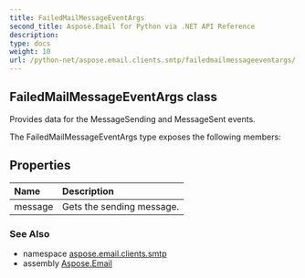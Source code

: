 ```yaml
---
title: FailedMailMessageEventArgs
second_title: Aspose.Email for Python via .NET API Reference
description: 
type: docs
weight: 10
url: /python-net/aspose.email.clients.smtp/failedmailmessageeventargs/
---
```


## FailedMailMessageEventArgs class

Provides data for the MessageSending and MessageSent events.

The FailedMailMessageEventArgs type exposes the following members:
## Properties
| Name | Description |
| :- | :- |
|message|Gets the sending message.|

### See Also

* namespace [aspose.email.clients.smtp](/email/python-net/aspose.email.clients.smtp/)
* assembly [Aspose.Email](/email/python-net/)

